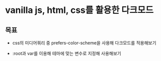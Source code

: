 # vanilla js, html, css를 활용한 다크모드

## 목표

- css의 미디어쿼리 중 prefers-color-scheme을 사용해 다크모드를 적용해보기

- :root과 var를 이용해 테마에 맞는 변수로 지정해 사용해보기
